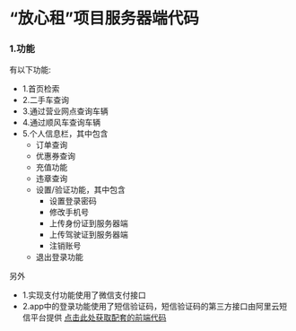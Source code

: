 # “放心租”项目服务器端代码

### 1.功能

有以下功能:
* 1.首页检索
* 2.二手车查询
* 3.通过营业网点查询车辆
* 4.通过顺风车查询车辆
* 5.个人信息栏，其中包含
  * 订单查询
  * 优惠券查询
  * 充值功能
  * 违章查询
  * 设置/验证功能，其中包含
    * 设置登录密码
    * 修改手机号
    * 上传身份证到服务器端
    * 上传驾驶证到服务器端
    * 注销账号
  * 退出登录功能

另外
* 1.实现支付功能使用了微信支付接口
* 2.app中的登录功能使用了短信验证码，短信验证码的第三方接口由阿里云短信平台提供
<a href="https://github.com/WqyEnergetic/rentcar-webpage">点击此处获取配套的前端代码</a>

